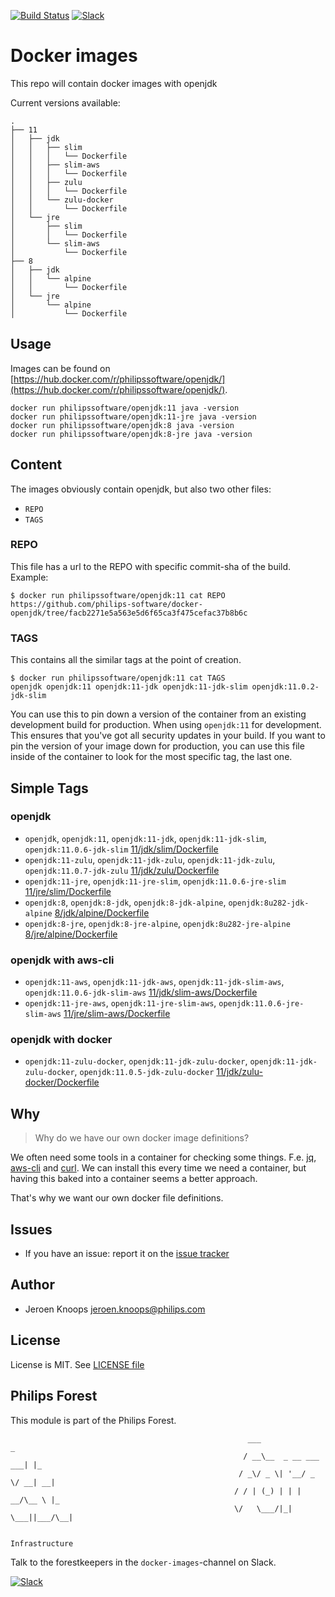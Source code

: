 [![Build Status](https://github.com/philips-software/docker-openjdk/workflows/build/badge.svg)](https://github.com/philips-software/docker-openjdk/actions/)
[![Slack](https://philips-software-slackin.now.sh/badge.svg)](https://philips-software-slackin.now.sh)

# Docker images

This repo will contain docker images with openjdk

Current versions available:
```
.
├── 11
│   ├── jdk
│   │   ├── slim
│   │   │   └── Dockerfile
│   │   ├── slim-aws
│   │   │   └── Dockerfile
│   │   ├── zulu
│   │   │   └── Dockerfile
│   │   └── zulu-docker
│   │       └── Dockerfile
│   └── jre
│       ├── slim
│       │   └── Dockerfile
│       └── slim-aws
│           └── Dockerfile
├── 8
│   ├── jdk
│   │   └── alpine
│   │       └── Dockerfile
│   └── jre
│       └── alpine
│           └── Dockerfile
```
## Usage

Images can be found on [https://hub.docker.com/r/philipssoftware/openjdk/](https://hub.docker.com/r/philipssoftware/openjdk/).

```
docker run philipssoftware/openjdk:11 java -version
docker run philipssoftware/openjdk:11-jre java -version
docker run philipssoftware/openjdk:8 java -version
docker run philipssoftware/openjdk:8-jre java -version
```

## Content

The images obviously contain openjdk, but also two other files:
- `REPO`
- `TAGS`

### REPO

This file has a url to the REPO with specific commit-sha of the build.
Example: 

```
$ docker run philipssoftware/openjdk:11 cat REPO
https://github.com/philips-software/docker-openjdk/tree/facb2271e5a563e5d6f65ca3f475cefac37b8b6c
```

### TAGS

This contains all the similar tags at the point of creation. 

```
$ docker run philipssoftware/openjdk:11 cat TAGS
openjdk openjdk:11 openjdk:11-jdk openjdk:11-jdk-slim openjdk:11.0.2-jdk-slim
```

You can use this to pin down a version of the container from an existing development build for production. When using `openjdk:11` for development. This ensures that you've got all security updates in your build. If you want to pin the version of your image down for production, you can use this file inside of the container to look for the most specific tag, the last one.

## Simple Tags

### openjdk
- `openjdk`, `openjdk:11`, `openjdk:11-jdk`, `openjdk:11-jdk-slim`, `openjdk:11.0.6-jdk-slim` [11/jdk/slim/Dockerfile](11/jdk/slim/Dockerfile)
- `openjdk:11-zulu`, `openjdk:11-jdk-zulu`, `openjdk:11-jdk-zulu`, `openjdk:11.0.7-jdk-zulu` [11/jdk/zulu/Dockerfile](11/jdk/zulu/Dockerfile)
- `openjdk:11-jre`, `openjdk:11-jre-slim`, `openjdk:11.0.6-jre-slim` [11/jre/slim/Dockerfile](11/jre/slim/Dockerfile)
- `openjdk:8`, `openjdk:8-jdk`, `openjdk:8-jdk-alpine`, `openjdk:8u282-jdk-alpine` [8/jdk/alpine/Dockerfile](8/jdk/alpine/Dockerfile)
- `openjdk:8-jre`, `openjdk:8-jre-alpine`, `openjdk:8u282-jre-alpine` [8/jre/alpine/Dockerfile](8/jre/alpine/Dockerfile)

### openjdk with aws-cli
- `openjdk:11-aws`, `openjdk:11-jdk-aws`, `openjdk:11-jdk-slim-aws`, `openjdk:11.0.6-jdk-slim-aws` [11/jdk/slim-aws/Dockerfile](11/jdk/slim-aws/Dockerfile)
- `openjdk:11-jre-aws`, `openjdk:11-jre-slim-aws`, `openjdk:11.0.6-jre-slim-aws` [11/jre/slim-aws/Dockerfile](11/jre/slim-aws/Dockerfile)

### openjdk with docker
- `openjdk:11-zulu-docker`, `openjdk:11-jdk-zulu-docker`, `openjdk:11-jdk-zulu-docker`, `openjdk:11.0.5-jdk-zulu-docker` [11/jdk/zulu-docker/Dockerfile](11/jdk/zulu-docker/Dockerfile)

## Why

> Why do we have our own docker image definitions?

We often need some tools in a container for checking some things. F.e. [jq](https://stedolan.github.io/jq/), [aws-cli](https://aws.amazon.com/cli/) and [curl](https://curl.haxx.se/).
We can install this every time we need a container, but having this baked into a container seems a better approach.

That's why we want our own docker file definitions.

## Issues

- If you have an issue: report it on the [issue tracker](https://github.com/philips-software/docker-openjdk/issues)

## Author

- Jeroen Knoops <jeroen.knoops@philips.com>

## License

License is MIT. See [LICENSE file](LICENSE.md)

## Philips Forest

This module is part of the Philips Forest.

```
                                                     ___                   _
                                                    / __\__  _ __ ___  ___| |_
                                                   / _\/ _ \| '__/ _ \/ __| __|
                                                  / / | (_) | | |  __/\__ \ |_
                                                  \/   \___/|_|  \___||___/\__|  

                                                                 Infrastructure
```

Talk to the forestkeepers in the `docker-images`-channel on Slack.

[![Slack](https://philips-software-slackin.now.sh/badge.svg)](https://philips-software-slackin.now.sh)
